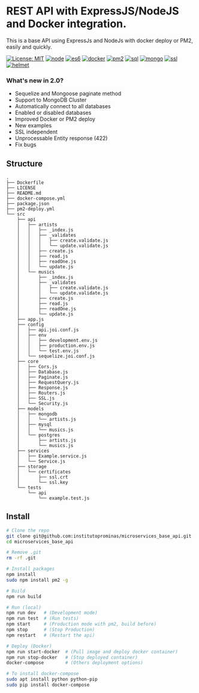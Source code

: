 # REST API with ExpressJS/NodeJS and Docker integration.

This is a base API using ExpressJs and NodeJs with docker deploy or PM2, easily and quickly.

[![License: MIT](https://img.shields.io/badge/License-MIT-yellow.svg?style=flat-square)](LICENSE)
[![node](https://img.shields.io/badge/NodeJS-9.x-green.svg?style=flat-square)]()
[![es6](https://img.shields.io/badge/ES6-Babel-blue.svg?style=flat-square)](.babelrc)
[![docker](https://img.shields.io/badge/Containers-Docker-blue.svg?style=flat-square)](Dockerfile)
[![pm2](https://img.shields.io/badge/Local-PM2-lightgray.svg?style=flat-square)](pm2-deploy.yml)
[![sql](https://img.shields.io/badge/SQL-Sequelize-red.svg?style=flat-square)](src/core/Database.js#L78)
[![mongo](https://img.shields.io/badge/MongoDB-Cluster-green.svg?style=flat-square)](src/core/Database.js#L66)
[![ssl](https://img.shields.io/badge/SSL-HTTPS-green.svg?style=flat-square)](src/core/SSL.js)
[![helmet](https://img.shields.io/badge/Security-Helmet-pink.svg?style=flat-square)](src/core/Security.js)

### What's new in 2.0?

- Sequelize and Mongoose paginate method
- Support to MongoDB Cluster
- Automatically connect to all databases
- Enabled or disabled databases
- Improved Docker or PM2 deploy
- New examples
- SSL independent
- Unprocessable Entity response (422)
- Fix bugs


## Structure
```
.
├── Dockerfile
├── LICENSE
├── README.md
├── docker-compose.yml
├── package.json
├── pm2-deploy.yml
└── src
    ├── api
    │   ├── artists
    │   │   ├── _index.js
    │   │   ├── _validates
    │   │   │   ├── create.validate.js
    │   │   │   └── update.validate.js
    │   │   ├── create.js
    │   │   ├── read.js
    │   │   ├── readOne.js
    │   │   └── update.js
    │   └── musics
    │       ├── _index.js
    │       ├── _validates
    │       │   ├── create.validate.js
    │       │   └── update.validate.js
    │       ├── create.js
    │       ├── read.js
    │       ├── readOne.js
    │       └── update.js
    ├── app.js
    ├── config
    │   ├── api.joi.conf.js
    │   ├── env
    │   │   ├── development.env.js
    │   │   ├── production.env.js
    │   │   └── test.env.js
    │   └── sequelize.joi.conf.js
    ├── core
    │   ├── Cors.js
    │   ├── Database.js
    │   ├── Paginate.js
    │   ├── RequestQuery.js
    │   ├── Response.js
    │   ├── Routers.js
    │   ├── SSL.js
    │   └── Security.js
    ├── models
    │   ├── mongodb
    │   │   └── artists.js
    │   ├── mysql
    │   │   └── musics.js
    │   └── postgres
    │       ├── artists.js
    │       └── musics.js
    ├── services
    │   ├── Example.service.js
    │   └── Service.js
    ├── storage
    │   └── certificates
    │       ├── ssl.crt
    │       └── ssl.key
    └── tests
        └── api
            └── example.test.js
  ```
  
  ## Install
  ```sh
  # Clone the repo
  git clone git@github.com:institutoprominas/microservices_base_api.git
  cd microservices_base_api
  
  # Remove .git
  rm -rf .git
  
  # Install packages
  npm install
  sudo npm install pm2 -g
  
  # Build
  npm run build
  
  # Run (local)
  npm run dev   # (Development mode)
  npm run test  # (Run tests)
  npm start     # (Production mode with pm2, build before)
  npm stop      # (Stop Production)
  npm restart   # (Restart the api)

  # Deploy (Docker)
  npm run start-docker  # (Pull image and deploy docker container)
  npm run stop-docker   # (Stop deployed container)
  docker-compose        # (Others deployment options)

  # To install docker-compose
  sudo apt install python python-pip
  sudo pip install docker-compose
  ```
